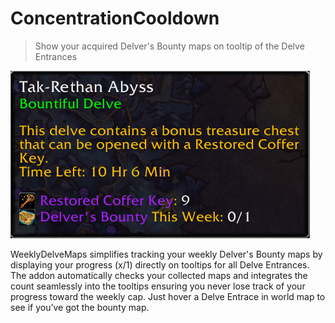 # ConcentrationCooldown

> Show your acquired Delver's Bounty maps on tooltip of the Delve Entrances

![tooltip](./Screenshots/screenshot-1.png)

WeeklyDelveMaps simplifies tracking your weekly Delver's Bounty maps by displaying your progress (x/1) directly on tooltips for all Delve Entrances. The addon automatically checks your collected maps and integrates the count seamlessly into the tooltips ensuring you never lose track of your progress toward the weekly cap. Just hover a Delve Entrace in world map to see if you’ve got the bounty map.
